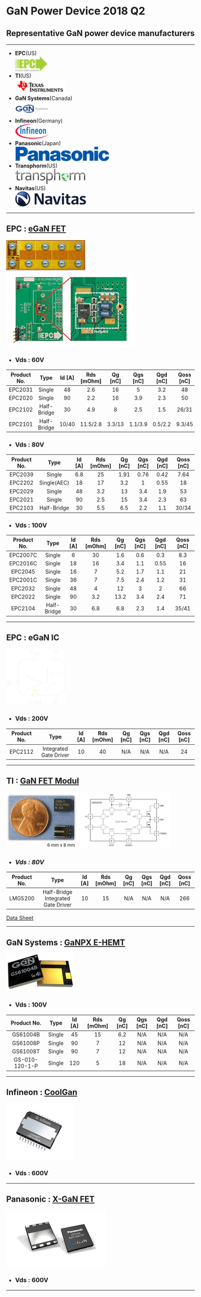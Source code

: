 # GaN Power Device 2018 Q2  

## Representative GaN power device manufacturers  
---
* __EPC__(US)  
![EPC](Pictures/Logos/Logo_EPC.png)        
* __TI__(US)  
![TI](Pictures/Logos/Logo_TI.png)     
* __GaN Systems__(Canada)  
![GaN-Systems](Pictures/Logos/Logo_Gan-systems.png) 
* __Infineon__(Germany)  
![Infineon](Pictures/Logos/Logo_Infineon.png)   
* __Panasonic__(Japan)  
![Panasonic](Pictures/Logos/Logo_Panasonic.png)     
* __Transphorm__(US)  
![Transphorm](Pictures/Logos/Logo_Transphorm.png)    
* __Navitas__(US)  
![GaN-Systems](Pictures/Logos/Logo_Navitas.png) 
---

## EPC : [eGaN FET](https://epc-co.com/epc/Products/eGaNFETsandICs.aspx "eGaN FET")
![EPC-Chip](Pictures/EPC/EPC2112-die.png)  
![EPC-Board](Pictures/EPC/EPC_Board.jpg) 
* ### __Vds : 60V__
| Product No. | Type | Id [A] | Rds [mOhm]| Qg [nC] | Qgs [nC] | Qgd [nC] | Qoss [nC] |
|:-----------:|:----:|:------:|:---------:|:-------:|:--------:|:--------:|:---------:|
| EPC2031 | Single | 48 | 2.6 | 16 | 5 | 3.2 | 48 |
| EPC2020 | Single | 90 | 2.2 | 16 | 3.9 | 2.3 | 50 |
| EPC2102 | Half-Bridge | 30 | 4.9 | 8 | 2.5 | 1.5 | 26/31 |
| EPC2101 | Half-Bridge | 10/40 | 11.5/2.8 | 3.3/13 | 1.1/3.9 | 0.5/2.2 | 9.3/45 |

* ### __Vds : 80V__
| Product No. | Type | Id [A] | Rds [mOhm]| Qg [nC] | Qgs [nC] | Qgd [nC] | Qoss [nC] |
|:-----------:|:----:|:------:|:---------:|:-------:|:--------:|:--------:|:---------:|
| EPC2039 | Single | 6.8 | 25 | 1.91 | 0.76 | 0.42 | 7.64 |
| EPC2202 | Single(AEC) | 18 | 17 | 3.2 | 1 | 0.55 | 18 |
| EPC2029 | Single | 48 | 3.2 | 13 | 3.4 | 1.9 | 53 |
| EPC2021 | Single | 90 | 2.5 | 15 | 3.4 | 2.3 | 63 |
| EPC2103 | Half-Bridge | 30 | 5.5 | 6.5 | 2.2 | 1.1 | 30/34 |

* ### __Vds : 100V__
| Product No. | Type | Id [A] | Rds [mOhm]| Qg [nC] | Qgs [nC] | Qgd [nC] | Qoss [nC] |
|:-----------:|:----:|:------:|:---------:|:-------:|:--------:|:--------:|:---------:|
| EPC2007C | Single | 6 | 30 | 1.6 | 0.6 | 0.3 | 8.3 |
| EPC2016C | Single | 18 | 16 | 3.4 | 1.1 | 0.55 | 16 |
| EPC2045  | Single | 16 | 7 | 5.2 | 1.7 | 1.1 | 21 |
| EPC2001C | Single | 36 | 7 | 7.5 | 2.4 | 1.2 | 31 |
| EPC2032  | Single | 48 | 4 | 12 | 3 | 2 | 66 |
| EPC2022  | Single | 90 | 3.2 | 13.2 | 3.4 | 2.4 | 71 |
| EPC2104  | Half-Bridge | 30 | 6.8 | 6.8 | 2.3 | 1.4 | 35/41 |
---

## EPC : eGaN IC
![EPC-eGaN-IC](Pictures/EPC/EPC2112-schematic.png) 
* ### __Vds : 200V__
| Product No. | Type | Id [A] | Rds [mOhm]| Qg [nC] | Qgs [nC] | Qgd [nC] | Qoss [nC] |
|:-----------:|:----:|:------:|:---------:|:-------:|:--------:|:--------:|:---------:|
| EPC2112 | Integrated Gate Driver | 10 | 40 | N/A | N/A | N/A | 24 |
---
## TI : [GaN FET Modul](http://www.ti.com/power-management/gan/fet-modules/products.html "GaN FET Modul")
![TI Package](Pictures/TI/LMG5200_Package.jpg) ![TI Package](Pictures/TI/LMG5200_Schematic.png) 
* ### ___Vds : 80V___
| Product No. | Type | Id [A] | Rds [mOhm]| Qg [nC] | Qgs [nC] | Qgd [nC] | Qoss [nC] |
|:-----------:|:----:|:------:|:---------:|:-------:|:--------:|:--------:|:---------:|
| LMG5200 | Half-Bridge Integrated Gate Driver | 10 | 15 | N/A | N/A | N/A | 266 | 

[Data Sheet](http://www.ti.com/lit/ds/symlink/lmg5200.pdf "Data Sheet")  

---

## GaN Systems : [GaNPX E-HEMT](https://gansystems.com/gan-transistors/ "GaNPX E-HEMT")
![GaN Systems Package](Pictures/GanSystems/GaN-FET_Package.png) 
* ### __Vds : 100V__
| Product No. | Type | Id [A] | Rds [mOhm]| Qg [nC] | Qgs [nC] | Qgd [nC] | Qoss [nC] |
|:-----------:|:----:|:------:|:---------:|:-------:|:--------:|:--------:|:---------:|
| GS61004B | Single | 45 | 15 | 6.2 | N/A | N/A | N/A | 
| GS61008P | Single | 90 | 7 | 12 | N/A | N/A | N/A |
| GS61008T | Single | 90 | 7 | 12 | N/A | N/A | N/A |
| GS-010-120-1-P | Single | 120 | 5 | 18 | N/A | N/A | N/A |

---
## Infineon : [CoolGan](https://www.infineon.com/cms/en/product/promopages/gallium-nitride/ "CoolGaN")  
![CoolGaN Package](Pictures/Infineon/CoolGaN_Package.JPG) 
* ### __Vds : 600V__
---

## Panasonic : [X-GaN FET](https://industrial.panasonic.com/ww/products/semiconductors/powerics/ganpower/gan-power-devices?reset=1 "X-GaN FET")  
![X-GaN Package](Pictures/Panasonic/X-GaN_Package.jpg) 
* ### __Vds : 600V__
---







